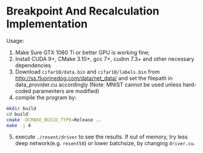 # Breakpoint And Recalculation Implementation
Usage: 
1. Make Sure GTX 1080 Ti or better GPU is working fine;
2. Install CUDA 9+, CMake 3.10+, gcc 7+, cudnn 7.3+ and other necessary dependencies
3. Download `cifar10/data.bin` and `cifar10/labels.bin` from http://ss.fluorinedog.com/data/net_data/ and set the filepath in data_provider.cu accordingly (Note: MNIST cannot be used unless hard-coded paramenters are modified)
4. compile the program by:
```bash
mkdir build
cd build
cmake -DCMAKE_BUILD_TYPE=Release ..
make -j 4
```
5. execute `./resent/driver` to see the results. If out of memory, try less deep network(e.g. `resent50`) or lower batchsize, by changing `driver.cu`.

